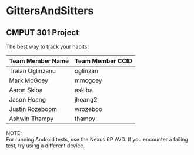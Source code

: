 # GittersAndSitters

## CMPUT 301 Project

The best way to track your habits!

| Team Member Name  | Team Member CCID |
| ------------- | ------------- |
| Traian Oglinzanu  | oglinzan  |
| Mark McGoey  | mmcgoey |
| Aaron Skiba  | askiba  |
| Jason Hoang  | jhoang2 |
| Justin Rozeboom  | wrozeboo  |
| Ashwin Thampy |   thampy   |

NOTE:  
For running Android tests, use the Nexus 6P AVD. If you encounter a failing test, try using a different device.


